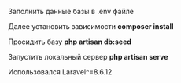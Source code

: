 Заполнить данные базы в .env файле

Далее установить зависимости **composer install**

Просидить базу **php artisan db:seed**

Запустить локальный сервер **php artisan serve**

Использовался Laravel^=8.6.12
